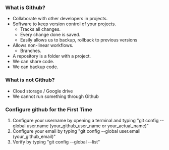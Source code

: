 ### What is Github?
- Collaborate with other developers in projects.
- Software to keep version control of your projects.
    - Tracks all changes.
    - Every change done is saved.
    - Easily allows us to backup, rollback to previous versions
- Allows non-linear workflows.
    - Branches.
- A repository is a folder with a project.
- We can share code.
- We can backup code.

### What is not Github?
- Cloud storage / Google drive
- We cannot run something through Github

### Configure github for the First Time
1. Configure your username by opening a terminal and typing "git config --global user.name (your_github_user_name or your_actual_name)"
2. Configure your email by typing "git config --global user.email (your_github_email)"
3. Verify by typing "git config --global --list"